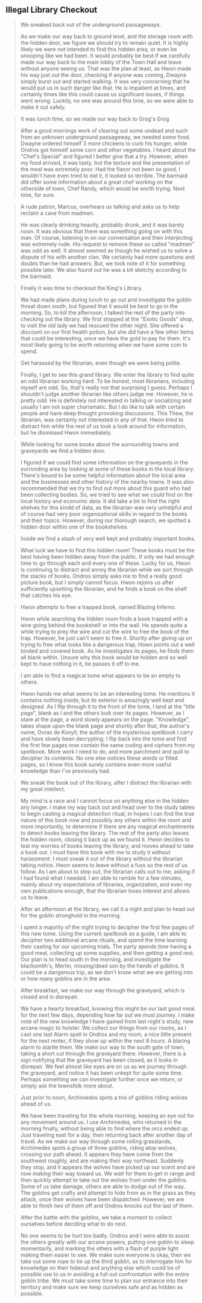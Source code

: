 ## Illegal Library Checkout

>We sneaked back out of the underground passageways.
>
>As we make our way back to ground level, and the storage room with the hidden door, we figure we should try to remain quiet. It is highly likely we were not intended to find this hidden area, or even be snooping like we had been. It would probably be best if we carefully made our way back to the main lobby of the Town Hall and leave without anyone seeing us. That was the plan at least, as Hwon made his way just out the door, checking if anyone was coming, Dwayne simply burst out and started walking. It was very concerning that he would put us in such danger like that. He is impatient at times, and certainly times like this could cause us significant issues, if things went wrong. Luckily, no one was around this time, so we were able to make it out safely.

>It was lunch time, so we made our way back to Grog's Grog
>
>After a good mornings work of clearing out some undead and such from an unknown underground passageway, we needed some food. Dwayne ordered himself 3 more chickens to curb his hunger, while Ondros got himself some corn and other vegetables. I heard about the "Chef's Special" and figured I better give that a try. However, when my food arrived, it was tasty, but the texture and the presentation of the meal was extremely poor. Had the flavor not been so good, I wouldn't have even tried to eat it, it looked so terrible. The barmaid did offer some information about a great chef working on the otherside of town, Chef Randy, which would be worth trying. Next time, for sure.

>A rude patron, Marcus, overhears us talking and asks us to help reclaim a cave from madmen.
>
>He was clearly drinking heavily, probably drunk, and it was barely noon. It was obvious that there was something going on with this man. Of course, listening in on our conversation and then interjecting was extremely rude. His request to remove these so called "madmen" was odd as well. It almost seemed as though he wished us to solve a dispute of his with another clan. We certainly had more questions and doubts than he had answers. But, we took note of it for something possible later. We also found out he was a bit sketchy according to the barmaid.

>Finally it was time to checkout the King's Library.
>
>We had made plans during lunch to go out and investigate the goblin threat down south, but figured that it would be best to go in the morning. So, to kill the afternoon, I talked the rest of the party into checking out the library. We first stopped at the "Exotic Goods" shop, to visit the old lady we had rescued the other night. She offered a discount on our first health potion, but she did have a few other items that could be interesting, once we have the gold to pay for them. It's most likely going to be worth returning when we have some coin to spend.

>Get harassed by the librarian, even though we were being polite.
>
>Finally, I get to see this grand library. We enter the library to find quite an odd librarian working hard. To be honest, most librarians, including myself are odd. So, that's really not that surprising I guess. Perhaps I shouldn't judge another librarian like others judge me. However, he is pretty odd. He is definitely not interested in talking or socializing and usually I am not super charismatic. But I do like to talk with certain people and have deep thought provoking discussions. This Thew, the librarian, was certainly not interested in any of that. Hwon tried to distract him while the rest of us took a look around for information, but he dismissed Hwon immediately.

>While looking for some books about the surrounding towns and graveyards we find a hidden door.
>
>I figured if we could find some information on the graveyards in the surronding area by looking at some of these books in the local library. There's bound to be some helpful information about the local area and the businesses and other history of the nearby towns. It was also recommended that we try to find out more about this guard who had been collecting bodies. So, we tried to see what we could find on the local history and economic data. It did take a bit to find the right shelves for this kindd of data, as the librarian was very unhelpful and of course had very poor organizational skills in regard to the books and their topics. However, during our thorough search, we spotted a hidden door within one of the bookshelves.

>Inside we find a stash of very well kept and probably important books.
>
>What luck we have to find this hidden room! These books must be the best having been hidden away from the public. If only we had enough time to go through each and every one of these. Lucky for us, Hwon is continuing to distract and annoy the librarian while we sort through the stacks of books. Ondros simply asks me to find a really good picture book, but I simply cannot focus. Hwon rejoins us after sufficiently upsetting the librarian, and he finds a book on the shelf that catches his eye.

>Hwon attempts to free a trapped book, named Blazing Inferno.
>
>Hwon while searching the hidden room finds a book trapped with a wire going behind the bookshelf or into the wall. He spends quite a while trying to prey the wire and cut the wire to free the book of the trap. However, he just can't seem to free it. Shortly after giving up on trying to free what looks like a dangerous trap, Hown points out a well binded and covered book. As he investigates its pages, he finds them all blank within. Unsure why this book would be hidden and so well kept to have nothing in it, he passes it off to me.

>I am able to find a magical tome what appears to be an empty to others.
>
>Hwon hands me what seems to be an interesting tome. He mentions it contains nothing inside, but its exterior is amazingly well kept and designed. As I flip through it to the front of the tome, I land at the "title page", blank as I and the others look over its pages. However, as I stare at the page, a word slowly appears on the page. "Knowledge", takes shape upon the blank page and shortly after that, the author's name, Ovras de Konyll, the author of the mysterious spellbook I carry and have slowly been decrypting. I flip back into the tome and find the first few pages now contain the same coding and ciphers from my spellbook. More work I need to do, and more parchment and quill to decipher its contents. No one else notices these words or filled pages, so I know this book surely contains even more useful knowledge than I've previously had.

>We sneak the book out of the library, after I distract the librarian with my great intellect.
>
>My mind is a race and I cannot focus on anything else in the hidden any longer. I make my way back out and head over to the study tables to begin casting a magical detection ritual, in hopes I can find the true nature of this book now and possibly any others within the room and more importantly, to determine if there are any magical enchantments to detect books leaving the library. The rest of the party also leaves the hidden room, closing it back up as we found it. Hwon decides to test my worries of books leaving the library, and moves ahead to take a book out. I must have this book with me to study it without harassment. I must sneak it out of the library without the librarian taking notice. Hwon seems to leave without a fuss so the rest of us follow. As I am about to step out, the librarian calls out to me, asking if I had found what I needed. I am able to ramble for a few minutes, mainly about my expectations of libraries, organization, and even my own publications enough, that the librarian loses interest and allows us to leave.

>After an afternoon at the library, we call it a night and plan to head out for the goblin stronghold in the morning.
>
>I spent a majority of the night trying to decipher the first few pages of this new tome. Using the current spellbook as a guide, I am able to decipher two additional arcane rituals, and spend the time learning their casting for our upcoming trials. The party spends time having a good meal, collecting up some supplies, and then getting a good rest. Our plan is to head south in the morning, and investigate the blacksmith's, Mertin, missing/dead son by the hands of goblins. It could be a dangerous trip, as we don't know what we are getting into or how many goblins are in the area.

>After breakfast, we make our way through the graveyard, which is closed and in disrepair.
>
>We have a hearty breakfast, knowing this might be our last good meal for the next few days, depending how far out we must journey. I make note of the new knowledge I have gained from last night's study, new arcane magic to holster. We collect our things from our rooms, as I cast one last Alarm spell in Ondros and my room, a nice little present for the next renter, if they show up within the next 8 hours. A blaring alarm to startle them. We make our way to the south gate of town, taking a short cut through the graveyard there. However, there is a sign notifying that the graveyard has been closed, as it looks in disrepair. We feel almost like eyes are on us as we journey through the graveyard, and notice it has been unkept for quite some time. Perhaps something we can investigate further once we return, or simply ask the townsfolk more about.

>Just prior to noon, Archimedes spots a trio of goblins riding wolves ahead of us.
>
>We have been traveling for the whole morning, keeping an eye out for any movement around us. I use Archimedes, who returned in the morning finally, without being able to find where the orcs ended up. Just traveling east for a day, then returning back after another day of travel. As we make our way through some rolling grasslands, Archimedes spots a group of three goblins, riding atop wolves, crossing our path ahead. It appears they have come from the southwest roughly, and are making their way northeast. Suddenly they stop, and it appears the wolves have picked up our scent and are now making their way toward us. We wait for them to get in range and then quickly attempt to take out the wolves from under the goblins. Some of us take damage, others are able to dodge out of the way. The goblins get crafty and attempt to hide from as in the grass as they attack, once their wolves have been dispatched. However, we are able to finish two of them off and Ondros knocks out the last of them.

>After the battle with the goblins, we take a moment to collect ourselves before deciding what to do next.
>
>No one seems to be hurt too badly. Ondros and I were able to assist the others greatly with our arcane powers, putting one goblin to sleep momentarily, and marking the others with a flash of purple light making them easier to see. We make sure everyone is okay, then we take out some rope to tie up the third goblin, as to interrogate him for knowledge on their hideout and anything else which could be of possible use to us in avoiding a full out confrontation with the entire goblin tribe. We must take some time to plan our entrance into their territory and make sure we keep ourselves safe and as hidden as possible.

